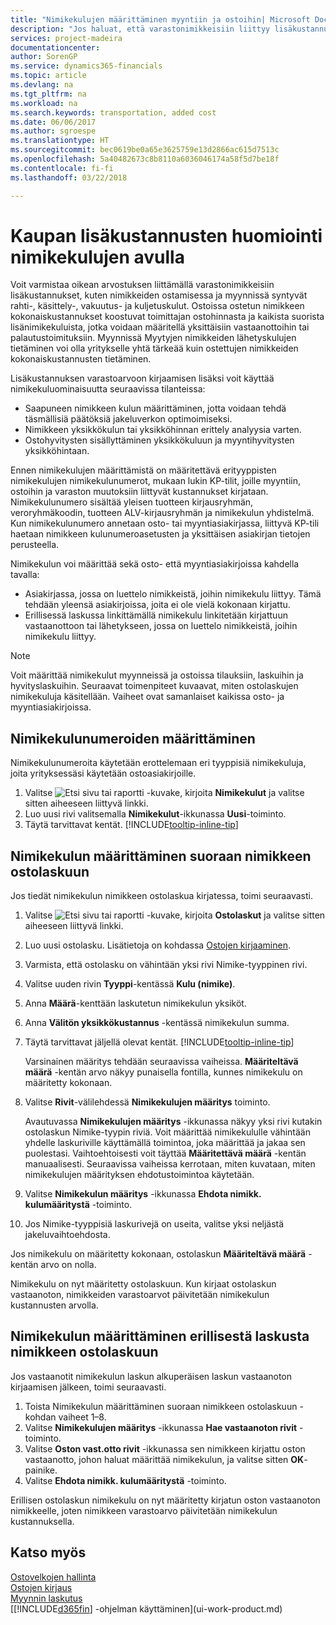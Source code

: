 ```yaml
---
title: "Nimikekulujen määrittäminen myyntiin ja ostoihin| Microsoft Docs"
description: "Jos haluat, että varastonimikkeisiin liittyy lisäkustannuksia, kuten nimikkeiden ostamisessa ja myynnissä syntyvät rahti-, käsittely-, vakuutus- ja kuljetuskulut, voit käyttää nimikekuluominaisuutta."
services: project-madeira
documentationcenter: 
author: SorenGP
ms.service: dynamics365-financials
ms.topic: article
ms.devlang: na
ms.tgt_pltfrm: na
ms.workload: na
ms.search.keywords: transportation, added cost
ms.date: 06/06/2017
ms.author: sgroespe
ms.translationtype: HT
ms.sourcegitcommit: bec0619be0a65e3625759e13d2866ac615d7513c
ms.openlocfilehash: 5a40482673c8b8110a6036046174a58f5d7be18f
ms.contentlocale: fi-fi
ms.lasthandoff: 03/22/2018

---
```

# <a name="use-item-charges-to-account-for-additional-trade-costs"></a>Kaupan lisäkustannusten huomiointi nimikekulujen avulla
Voit varmistaa oikean arvostuksen liittämällä varastonimikkeisiin lisäkustannukset, kuten nimikkeiden ostamisessa ja myynnissä syntyvät rahti-, käsittely-, vakuutus- ja kuljetuskulut. Ostoissa ostetun nimikkeen kokonaiskustannukset koostuvat toimittajan ostohinnasta ja kaikista suorista lisänimikekuluista, jotka voidaan määritellä yksittäisiin vastaanottoihin tai palautustoimituksiin. Myynnissä Myytyjen nimikkeiden lähetyskulujen tietäminen voi olla yritykselle yhtä tärkeää kuin ostettujen nimikkeiden kokonaiskustannusten tietäminen.

Lisäkustannuksen varastoarvoon kirjaamisen lisäksi voit käyttää nimikekuluominaisuutta seuraavissa tilanteissa:

- Saapuneen nimikkeen kulun määrittäminen, jotta voidaan tehdä täsmällisiä päätöksiä jakeluverkon optimoimiseksi.
- Nimikkeen yksikkökulun tai yksikköhinnan erittely analyysia varten.
- Ostohyvitysten sisällyttäminen yksikkökuluun ja myyntihyvitysten yksikköhintaan.

Ennen nimikekulujen määrittämistä on määritettävä erityyppisten nimikekulujen nimikekulunumerot, mukaan lukin KP-tilit, joille myyntiin, ostoihin ja varaston muutoksiin liittyvät kustannukset kirjataan. Nimikekulunumero sisältää yleisen tuotteen kirjausryhmän, veroryhmäkoodin, tuotteen ALV-kirjausryhmän ja nimikekulun yhdistelmä. Kun nimikekulunumero annetaan osto- tai myyntiasiakirjassa, liittyvä KP-tili haetaan nimikkeen kulunumeroasetusten ja yksittäisen asiakirjan tietojen perusteella.

Nimikekulun voi määrittää sekä osto- että myyntiasiakirjoissa kahdella tavalla:
- Asiakirjassa, jossa on luettelo nimikkeistä, joihin nimikekulu liittyy. Tämä tehdään yleensä asiakirjoissa, joita ei ole vielä kokonaan kirjattu.
- Erillisessä laskussa linkittämällä nimikekulu linkitetään kirjattuun vastaanottoon tai lähetykseen, jossa on luettelo nimikkeistä, joihin nimikekulu liittyy.

> [!NOTE]  
>   Voit määrittää nimikekulut myynneissä ja ostoissa tilauksiin, laskuihin ja hyvityslaskuihin. Seuraavat toimenpiteet kuvaavat, miten ostolaskujen nimikekuluja käsitellään. Vaiheet ovat samanlaiset kaikissa osto- ja myyntiasiakirjoissa.

## <a name="to-set-up-item-charge-numbers"></a>Nimikekulunumeroiden määrittäminen
Nimikekulunumeroita käytetään erottelemaan eri tyyppisiä nimikekuluja, joita yrityksessäsi käytetään ostoasiakirjoille.

1. Valitse ![Etsi sivu tai raportti](media/ui-search/search_small.png "Etsi sivu tai raportti -kuvake") -kuvake, kirjoita **Nimikekulut** ja valitse sitten aiheeseen liittyvä linkki.
2. Luo uusi rivi valitsemalla **Nimikekulut**-ikkunassa **Uusi**-toiminto.
3. Täytä tarvittavat kentät. [!INCLUDE[tooltip-inline-tip](includes/tooltip-inline-tip_md.md)]

## <a name="to-assign-an-item-charge-directly-to-the-purchase-invoice-for-the-item"></a>Nimikekulun määrittäminen suoraan nimikkeen ostolaskuun
Jos tiedät nimikekulun nimikkeen ostolaskua kirjatessa, toimi seuraavasti.

1. Valitse ![Etsi sivu tai raportti](media/ui-search/search_small.png "Etsi sivu tai raportti -kuvake") -kuvake, kirjoita **Ostolaskut** ja valitse sitten aiheeseen liittyvä linkki.
2. Luo uusi ostolasku. Lisätietoja on kohdassa [Ostojen kirjaaminen](purchasing-how-record-purchases.md).
3. Varmista, että ostolasku on vähintään yksi rivi Nimike-tyyppinen rivi.
4. Valitse uuden rivin **Tyyppi**-kentässä **Kulu (nimike)**.
5. Anna **Määrä**-kenttään laskutetun nimikekulun yksiköt.
6. Anna **Välitön yksikkökustannus** -kentässä nimikekulun summa.
7. Täytä tarvittavat jäljellä olevat kentät. [!INCLUDE[tooltip-inline-tip](includes/tooltip-inline-tip_md.md)]

    Varsinainen määritys tehdään seuraavissa vaiheissa. **Määriteltävä määrä** -kentän arvo näkyy punaisella fontilla, kunnes nimikekulu on määritetty kokonaan.
8. Valitse **Rivit**-välilehdessä **Nimikekulujen määritys** toiminto.

    Avautuvassa **Nimikekulujen määritys** -ikkunassa näkyy yksi rivi kutakin ostolaskun Nimike-tyypin riviä. Voit määrittää nimikekululle vähintään yhdelle laskuriville käyttämällä toimintoa, joka määrittää ja jakaa sen puolestasi. Vaihtoehtoisesti voit täyttää **Määritettävä määrä** -kentän manuaalisesti. Seuraavissa vaiheissa kerrotaan, miten kuvataan, miten nimikekulujen määrityksen ehdotustoimintoa käytetään.

9. Valitse **Nimikekulun määritys** -ikkunassa **Ehdota nimikk. kulumääritystä** -toiminto.
10. Jos Nimike-tyyppisiä laskurivejä on useita, valitse yksi neljästä jakeluvaihtoehdosta.  

Jos nimikekulu on määritetty kokonaan, ostolaskun **Määriteltävä määrä** -kentän arvo on nolla.

Nimikekulu on nyt määritetty ostolaskuun. Kun kirjaat ostolaskun vastaanoton, nimikkeiden varastoarvot päivitetään nimikekulun kustannusten arvolla.  

## <a name="to-assign-an-item-charge-from-a-separate-invoice-to-the-purchase-invoice-for-the-item"></a>Nimikekulun määrittäminen erillisestä laskusta nimikkeen ostolaskuun
Jos vastaanotit nimikekulun laskun alkuperäisen laskun vastaanoton kirjaamisen jälkeen, toimi seuraavasti.
1. Toista Nimikekulun määrittäminen suoraan nimikkeen ostolaskuun -kohdan vaiheet 1–8.
2. Valitse **Nimikekulujen määritys** -ikkunassa **Hae vastaanoton rivit** -toiminto.
3. Valitse **Oston vast.otto rivit** -ikkunassa sen nimikkeen kirjattu oston vastaanotto, johon haluat määrittää nimikekulun, ja valitse sitten **OK**-painike.
4. Valitse **Ehdota nimikk. kulumääritystä** -toiminto.

Erillisen ostolaskun nimikekulu on nyt määritetty kirjatun oston vastaanoton nimikkeelle, joten nimikkeen varastoarvo päivitetään nimikekulun kustannuksella.

## <a name="see-also"></a>Katso myös
[Ostovelkojen hallinta](payables-manage-payables.md)  
[Ostojen kirjaus](purchasing-how-record-purchases.md)  
[Myynnin laskutus](sales-how-invoice-sales.md)  
[[!INCLUDE[d365fin](includes/d365fin_md.md)] -ohjelman käyttäminen](ui-work-product.md)  

